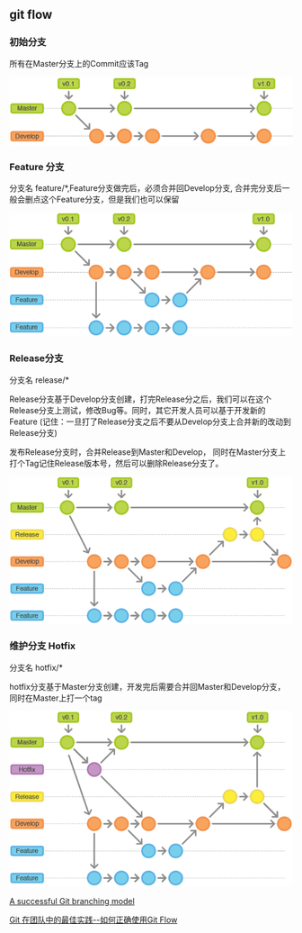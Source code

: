 ## git flow
### 初始分支
所有在Master分支上的Commit应该Tag

![](./assets/1.png)

### Feature 分支
分支名 feature/*,Feature分支做完后，必须合并回Develop分支, 合并完分支后一般会删点这个Feature分支，但是我们也可以保留

![](./assets/2.png)

### Release分支
分支名 release/*

Release分支基于Develop分支创建，打完Release分之后，我们可以在这个Release分支上测试，修改Bug等。同时，其它开发人员可以基于开发新的Feature (记住：一旦打了Release分支之后不要从Develop分支上合并新的改动到Release分支)

发布Release分支时，合并Release到Master和Develop， 同时在Master分支上打个Tag记住Release版本号，然后可以删除Release分支了。

![](./assets/3.png)

### 维护分支 Hotfix
分支名 hotfix/*

hotfix分支基于Master分支创建，开发完后需要合并回Master和Develop分支，同时在Master上打一个tag

![](./assets/4.png)

[A successful Git branching model](https://nvie.com/posts/a-successful-git-branching-model/)

[Git 在团队中的最佳实践--如何正确使用Git Flow](https://www.cnblogs.com/wish123/p/9785101.html)
